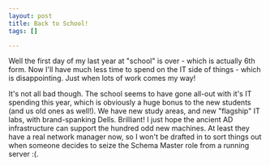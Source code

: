 ```yaml
--- 
layout: post
title: Back to School!
tags: []

---
```

Well the first day of my last year at "school" is over - which is actually 6th form. Now I'll have much less time to spend on the IT side of things - which is disappointing. Just when lots of work comes my way!

It's not all bad though. The school seems to have gone all-out with it's IT spending this year, which is obviously a huge bonus to the new students (and us old ones as well!). We have new study areas, and new "flagship" IT labs, with brand-spanking Dells. Brilliant! I just hope the ancient AD infrastructure can support the hundred odd new machines. At least they have a real network manager now, so I won't be drafted in to sort things out when someone decides to seize the Schema Master role from a running server :(.
